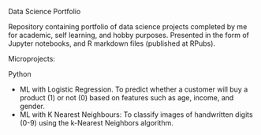 Data Science Portfolio

Repository containing portfolio of data science projects completed by me for academic, self learning, and hobby purposes. Presented in the form of Jupyter notebooks, and R markdown files (published at RPubs).

Microprojects:

Python
- ML with Logistic Regression. To predict whether a customer will buy a product (1) or not (0) based on features such as age, income, and gender.
- ML with K Nearest Neighbours: To classify images of handwritten digits (0-9) using the k-Nearest Neighbors algorithm.



